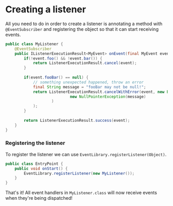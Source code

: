 # Creating a listener

All you need to do in order to create a listener is annotating a method with ``@EventSubscriber``
and registering the object so that it can start receiving events.

```java
public class MyListener {
    @EventSubscriber
    public IListenerExecutionResult<MyEvent> onEvent(final MyEvent event) {
        if(!event.foo() && !event.bar()) {
            return ListenerExecutionResult.cancel(event);
        }
        
        if(event.fooBar() == null) {
            // something unexpected happened, throw an error
            final String message = "fooBar may not be null!";
            return ListenerExecutionResult.cancelWithError(event, new EventException(
                            new NullPointerException(message)
                    )
            );
        }
        
        return ListenerExecutionResult.success(event);
    }
}
```

### Registering the listener
To register the listener we can use ``EventLibrary.registerListener(Object)``.
```java
public class EntryPoint {
    public void onStart() {
        EventLibrary.registerListener(new MyListener());
    }
}
```
That's it! All event handlers in ``MyListener.class`` will now receive events when they're being dispatched!
